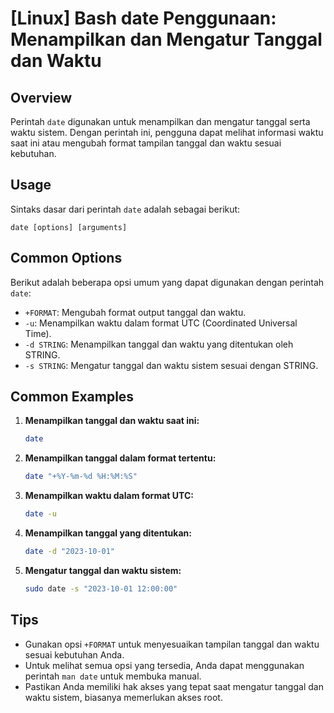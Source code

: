 # [Linux] Bash date Penggunaan: Menampilkan dan Mengatur Tanggal dan Waktu

## Overview
Perintah `date` digunakan untuk menampilkan dan mengatur tanggal serta waktu sistem. Dengan perintah ini, pengguna dapat melihat informasi waktu saat ini atau mengubah format tampilan tanggal dan waktu sesuai kebutuhan.

## Usage
Sintaks dasar dari perintah `date` adalah sebagai berikut:

```
date [options] [arguments]
```

## Common Options
Berikut adalah beberapa opsi umum yang dapat digunakan dengan perintah `date`:

- `+FORMAT`: Mengubah format output tanggal dan waktu.
- `-u`: Menampilkan waktu dalam format UTC (Coordinated Universal Time).
- `-d STRING`: Menampilkan tanggal dan waktu yang ditentukan oleh STRING.
- `-s STRING`: Mengatur tanggal dan waktu sistem sesuai dengan STRING.

## Common Examples

1. **Menampilkan tanggal dan waktu saat ini:**
   ```bash
   date
   ```

2. **Menampilkan tanggal dalam format tertentu:**
   ```bash
   date "+%Y-%m-%d %H:%M:%S"
   ```

3. **Menampilkan waktu dalam format UTC:**
   ```bash
   date -u
   ```

4. **Menampilkan tanggal yang ditentukan:**
   ```bash
   date -d "2023-10-01"
   ```

5. **Mengatur tanggal dan waktu sistem:**
   ```bash
   sudo date -s "2023-10-01 12:00:00"
   ```

## Tips
- Gunakan opsi `+FORMAT` untuk menyesuaikan tampilan tanggal dan waktu sesuai kebutuhan Anda.
- Untuk melihat semua opsi yang tersedia, Anda dapat menggunakan perintah `man date` untuk membuka manual.
- Pastikan Anda memiliki hak akses yang tepat saat mengatur tanggal dan waktu sistem, biasanya memerlukan akses root.